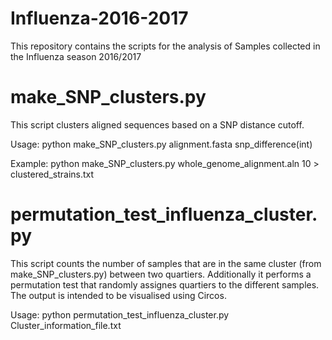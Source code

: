 # Influenza-2016-2017
This repository contains the scripts for the analysis of Samples collected in the Influenza season 2016/2017

# make_SNP_clusters.py

This script clusters aligned sequences based on a SNP distance cutoff.

Usage: python make_SNP_clusters.py alignment.fasta snp_difference(int) 

Example: python make_SNP_clusters.py whole_genome_alignment.aln 10 > clustered_strains.txt

# permutation_test_influenza_cluster.py

This script counts the number of samples that are in the same cluster (from make_SNP_clusters.py) between two quartiers. Additionally it performs a permutation test that randomly assignes quartiers to the different samples. The output is intended to be visualised using Circos.

Usage: python permutation_test_influenza_cluster.py Cluster_information_file.txt
